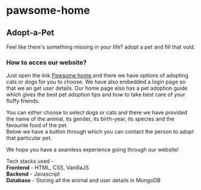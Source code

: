 # pawsome-home

## Adopt-a-Pet

Feel like there's something missing in your life? adopt a pet and fill that void.

### How to acces our website?

Just open the link <a href="https://652ec8d92260c34374f1ed14--idyllic-pudding-e25378.netlify.app/index.html"> Pawsome home </a> and there we have options of adopting cats or dogs for you to choose. We have also embedded a login page so that we an get user details. Our home page also has a pet adoption guide which gives the best pet adoption tips and how to take best care of your fluffy friends.

You can either choose to select dogs or cats and there we have provided the name of the animal, its gender, its birth-year, its species and the favourite food of the pet.<br>
Below we have a button through which you can contact the person to adopt that particular pet.

We hope you have a seamless experience going through our website!

Tech stacks used -<br>
<strong>Frontend</strong> - HTML, CSS, VanillaJS<br>
<strong>Backend</strong> - Javascript<br>
<strong>Database</strong> - Storing all the animal and user details in MongoDB
